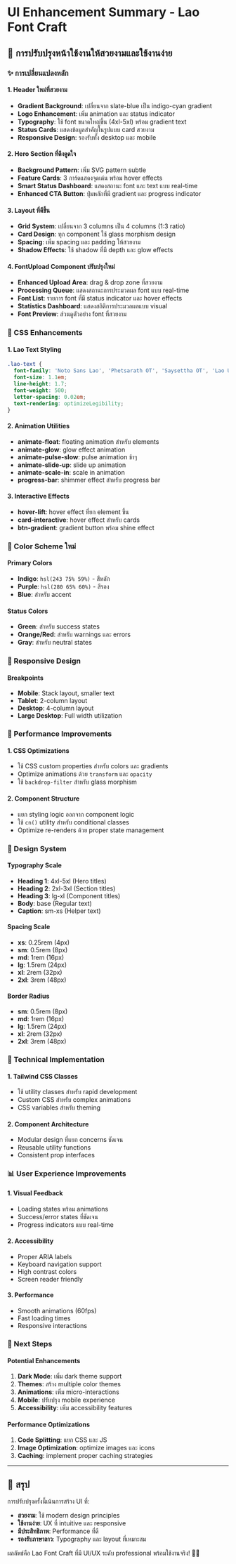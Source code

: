 # UI Enhancement Summary - Lao Font Craft

## 🎨 การปรับปรุงหน้าใช้งานให้สวยงามและใช้งานง่าย

### ✨ การเปลี่ยนแปลงหลัก

#### 1. Header ใหม่ที่สวยงาม
- **Gradient Background**: เปลี่ยนจาก slate-blue เป็น indigo-cyan gradient
- **Logo Enhancement**: เพิ่ม animation และ status indicator
- **Typography**: ใช้ font ขนาดใหญ่ขึ้น (4xl-5xl) พร้อม gradient text
- **Status Cards**: แสดงข้อมูลสำคัญในรูปแบบ card สวยงาม
- **Responsive Design**: รองรับทั้ง desktop และ mobile

#### 2. Hero Section ที่ดึงดูดใจ
- **Background Pattern**: เพิ่ม SVG pattern subtle
- **Feature Cards**: 3 การ์ดแสดงจุดเด่น พร้อม hover effects
- **Smart Status Dashboard**: แสดงสถานะ font และ text แบบ real-time
- **Enhanced CTA Button**: ปุ่มหลักที่มี gradient และ progress indicator

#### 3. Layout ที่ดีขึ้น
- **Grid System**: เปลี่ยนจาก 3 columns เป็น 4 columns (1:3 ratio)
- **Card Design**: ทุก component ใช้ glass morphism design
- **Spacing**: เพิ่ม spacing และ padding ให้สวยงาม
- **Shadow Effects**: ใช้ shadow ที่มี depth และ glow effects

#### 4. FontUpload Component ปรับปรุงใหม่
- **Enhanced Upload Area**: drag & drop zone ที่สวยงาม
- **Processing Queue**: แสดงสถานะการประมวลผล font แบบ real-time
- **Font List**: รายการ font ที่มี status indicator และ hover effects
- **Statistics Dashboard**: แสดงสถิติการประมวลผลแบบ visual
- **Font Preview**: ส่วนดูตัวอย่าง font ที่สวยงาม

### 🎯 CSS Enhancements

#### 1. Lao Text Styling
```css
.lao-text {
  font-family: 'Noto Sans Lao', 'Phetsarath OT', 'Saysettha OT', 'Lao UI', sans-serif;
  font-size: 1.1em;
  line-height: 1.7;
  font-weight: 500;
  letter-spacing: 0.02em;
  text-rendering: optimizeLegibility;
}
```

#### 2. Animation Utilities
- **animate-float**: floating animation สำหรับ elements
- **animate-glow**: glow effect animation
- **animate-pulse-slow**: pulse animation ช้าๆ
- **animate-slide-up**: slide up animation
- **animate-scale-in**: scale in animation
- **progress-bar**: shimmer effect สำหรับ progress bar

#### 3. Interactive Effects
- **hover-lift**: hover effect ที่ยก element ขึ้น
- **card-interactive**: hover effect สำหรับ cards
- **btn-gradient**: gradient button พร้อม shine effect

### 🌈 Color Scheme ใหม่

#### Primary Colors
- **Indigo**: `hsl(243 75% 59%)` - สีหลัก
- **Purple**: `hsl(280 65% 60%)` - สีรอง
- **Blue**: สำหรับ accent

#### Status Colors
- **Green**: สำหรับ success states
- **Orange/Red**: สำหรับ warnings และ errors
- **Gray**: สำหรับ neutral states

### 📱 Responsive Design

#### Breakpoints
- **Mobile**: Stack layout, smaller text
- **Tablet**: 2-column layout
- **Desktop**: 4-column layout
- **Large Desktop**: Full width utilization

### 🚀 Performance Improvements

#### 1. CSS Optimizations
- ใช้ CSS custom properties สำหรับ colors และ gradients
- Optimize animations ด้วย `transform` และ `opacity`
- ใช้ `backdrop-filter` สำหรับ glass morphism

#### 2. Component Structure
- แยก styling logic ออกจาก component logic
- ใช้ `cn()` utility สำหรับ conditional classes
- Optimize re-renders ด้วย proper state management

### 🎨 Design System

#### Typography Scale
- **Heading 1**: 4xl-5xl (Hero titles)
- **Heading 2**: 2xl-3xl (Section titles)
- **Heading 3**: lg-xl (Component titles)
- **Body**: base (Regular text)
- **Caption**: sm-xs (Helper text)

#### Spacing Scale
- **xs**: 0.25rem (4px)
- **sm**: 0.5rem (8px)
- **md**: 1rem (16px)
- **lg**: 1.5rem (24px)
- **xl**: 2rem (32px)
- **2xl**: 3rem (48px)

#### Border Radius
- **sm**: 0.5rem (8px)
- **md**: 1rem (16px)
- **lg**: 1.5rem (24px)
- **xl**: 2rem (32px)
- **2xl**: 3rem (48px)

### 🔧 Technical Implementation

#### 1. Tailwind CSS Classes
- ใช้ utility classes สำหรับ rapid development
- Custom CSS สำหรับ complex animations
- CSS variables สำหรับ theming

#### 2. Component Architecture
- Modular design ที่แยก concerns ชัดเจน
- Reusable utility functions
- Consistent prop interfaces

### 📊 User Experience Improvements

#### 1. Visual Feedback
- Loading states พร้อม animations
- Success/error states ที่ชัดเจน
- Progress indicators แบบ real-time

#### 2. Accessibility
- Proper ARIA labels
- Keyboard navigation support
- High contrast colors
- Screen reader friendly

#### 3. Performance
- Smooth animations (60fps)
- Fast loading times
- Responsive interactions

### 🎯 Next Steps

#### Potential Enhancements
1. **Dark Mode**: เพิ่ม dark theme support
2. **Themes**: สร้าง multiple color themes
3. **Animations**: เพิ่ม micro-interactions
4. **Mobile**: ปรับปรุง mobile experience
5. **Accessibility**: เพิ่ม accessibility features

#### Performance Optimizations
1. **Code Splitting**: แยก CSS และ JS
2. **Image Optimization**: optimize images และ icons
3. **Caching**: implement proper caching strategies

---

## 📝 สรุป

การปรับปรุงครั้งนี้เน้นการสร้าง UI ที่:
- **สวยงาม**: ใช้ modern design principles
- **ใช้งานง่าย**: UX ที่ intuitive และ responsive
- **มีประสิทธิภาพ**: Performance ที่ดี
- **รองรับภาษาลาว**: Typography และ layout ที่เหมาะสม

ผลลัพธ์คือ Lao Font Craft ที่มี UI/UX ระดับ professional พร้อมใช้งานจริง! 🎨✨